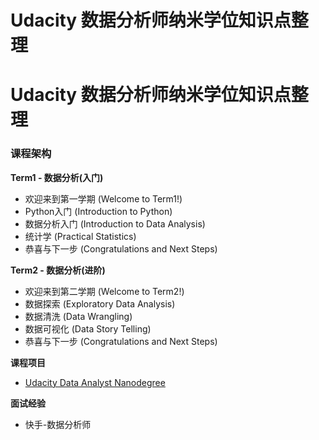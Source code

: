 # Udacity 数据分析师纳米学位知识点整理

Udacity 数据分析师纳米学位知识点整理
=========================================

### 课程架构
**Term1 - 数据分析(入门)**
- 欢迎来到第一学期 (Welcome to Term1!)
- Python入门 (Introduction to Python)
- 数据分析入门 (Introduction to Data Analysis)
- 统计学 (Practical Statistics)
- 恭喜与下一步 (Congratulations and Next Steps)

**Term2 - 数据分析(进阶)**
- 欢迎来到第二学期 (Welcome to Term2!)
- 数据探索 (Exploratory Data Analysis)
- 数据清洗 (Data Wrangling)
- 数据可视化 (Data Story Telling)
- 恭喜与下一步 (Congratulations and Next Steps)

**课程项目**
- [Udacity Data Analyst Nanodegree](https://github.com/zhsam/Udacity-Data-Analyst-nd)

**面试经验**
- 快手-数据分析师
